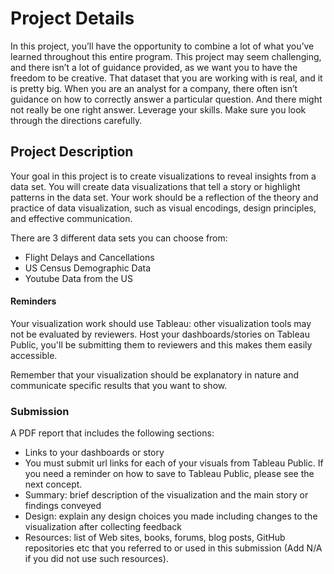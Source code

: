 # Project Details
In this project, you’ll have the opportunity to combine a lot of what you’ve learned throughout this entire program. This project may seem challenging, and there isn’t a lot of guidance provided, as we want you to have the freedom to be creative. That dataset that you are working with is real, and it is pretty big. When you are an analyst for a company, there often isn’t guidance on how to correctly answer a particular question. And there might not really be one right answer. Leverage your skills. Make sure you look through the directions carefully.

## Project Description
Your goal in this project is to create visualizations to reveal insights from a data set. You will create data visualizations that tell a story or highlight patterns in the data set. Your work should be a reflection of the theory and practice of data visualization, such as visual encodings, design principles, and effective communication.

There are 3 different data sets you can choose from:
* Flight Delays and Cancellations
* US Census Demographic Data
* Youtube Data from the US

#### Reminders
Your visualization work should use Tableau: other visualization tools may not be evaluated by reviewers. Host your dashboards/stories on Tableau Public, you'll be submitting them to reviewers and this makes them easily accessible.

Remember that your visualization should be explanatory in nature and communicate specific results that you want to show.

### Submission

A PDF report that includes the following sections:
* Links to your dashboards or story
* You must submit url links for each of your visuals from Tableau Public. If you need a reminder on how to save to Tableau Public, please see the next concept.
* Summary: brief description of the visualization and the main story or findings conveyed
* Design: explain any design choices you made including changes to the visualization after collecting feedback
* Resources: list of Web sites, books, forums, blog posts, GitHub repositories etc that you referred to or used in this submission (Add N/A if you did not use such resources).
